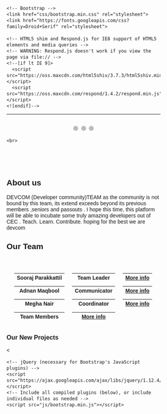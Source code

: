 <html lang="en">
  <head>
    <meta charset="utf-8">
    <meta http-equiv="X-UA-Compatible" content="IE=edge">
    <meta name="viewport" content="width=device-width, initial-scale=1">
    <!-- The above 3 meta tags *must* come first in the head; any other head content must come *after* these tags -->
    <title>DEVCOM PROJECTS</title>

    <!-- Bootstrap -->
    <link href="css/bootstrap.min.css" rel="stylesheet">
    <link href="https://fonts.googleapis.com/css?family=Droid+Serif" rel="stylesheet">

    <!-- HTML5 shim and Respond.js for IE8 support of HTML5 elements and media queries -->
    <!-- WARNING: Respond.js doesn't work if you view the page via file:// -->
    <!--[if lt IE 9]>
      <script src="https://oss.maxcdn.com/html5shiv/3.7.3/html5shiv.min.js"></script>
      <script src="https://oss.maxcdn.com/respond/1.4.2/respond.min.js"></script>
    <![endif]-->
<style>
table {
    border-collapse: separate;
    border-spacing: 20px 10px;
}
* {box-sizing:border-box}
body {font-family: Verdana,sans-serif;}
.mySlides {display:none}

.slideshow-container {
  max-width: 1390px;
  position: relative;
  margin: auto;
}


.text {
  color: #f2f2f2;
  font-size: 3em;
  padding: 8px 12px;
  position: absolute;
  bottom: 8px;
  width: 100%;
  text-align: center;
  font-family: 'Droid Serif', serif;
    font-size: 3em;
}


.numbertext {
  color: #f2f2f2;
  font-size: 12px;
  padding: 8px 12px;
  position: absolute;
  top: 0;
}


.dot {
  height: 13px;
  width: 13px;
  margin: 0 2px;
  background-color: #bbb;
  border-radius: 50%;
  display: inline-block;
  transition: background-color 0.6s ease;
}

.active {
  background-color: #717171;
}

/* Fading animation */
.fade {
  -webkit-animation-name: fade;
  -webkit-animation-duration: 1.5s;
  animation-name: fade;
  animation-duration: 1.5s;
}

@-webkit-keyframes fade {
  from {opacity: .4} 
  to {opacity: 1}
}

@keyframes fade {
  from {opacity: .4} 
  to {opacity: 1}
}

/* On smaller screens, decrease text size */
@media only screen and (max-width: 400px) {
  .text {font-size: 5em;}
}
</style>

  </head>
  <body style="background-image:url(http://previews.123rf.com/images/ilyaka1972/ilyaka19721210/ilyaka1972121000055/15964956-technology-gray-abstract-background-Stock-Photo-wallpaper-web-design.jpg);">
    <hr>
    <div class="slideshow-container">

<div class="mySlides fade">
  <img src="img1.jpg" style="width:100%">
  <div class="text" style="height: 100vh;width: auto;"> DEVCOM PROJECTS</div>
</div>

<div class="mySlides fade">
  <img src="image2.jpg" style="width:100%">
  <div class="text"> DEVCOM PROJECTS</div>
</div>

<div class="mySlides fade">
  <img src="img4.jpg" style="width:100% ">
  <div class="text"> DEVCOM PROJECTS</div>
</div>

</div>
<br>

<div style="text-align:center">
  <span class="dot"></span> 
  <span class="dot"></span> 
  <span class="dot"></span> 
 
</div>

<script>
var slideIndex = 0;
showSlides();

function showSlides() {
    var i;
    var slides = document.getElementsByClassName("mySlides");
    var dots = document.getElementsByClassName("dot");
    for (i = 0; i < slides.length; i++) {
       slides[i].style.display = "none";  
    }
    slideIndex++;
    if (slideIndex> slides.length) {slideIndex = 1}    
    for (i = 0; i < dots.length; i++) {
        dots[i].className = dots[i].className.replace(" active", "");
    }
    slides[slideIndex-1].style.display = "block";  
    dots[slideIndex-1].className += " active";
    setTimeout(showSlides, 5000);
}
</script>
    <br>
   
<br>
<br>
<br>



<div class="container">
<h2>About us</h2>
<div class="row">
<div class="col-md-7">
<div class="well">

<p>DEVCOM (Developer community)TEAM 
as the community is not bound by this team, its extend exceeds beyond its previous members ,seniors and passouts . I hope this time, this platform will be able to incubate some truly amazing developers out of CEC . 
Teach.
Learn.
Contribute.
hoping for the best 
we are devcom 
</p>
</div></div></div></div>



<div class="container">
<h2>Our Team</h2>
<br>
<div class="row">
<div class="col-lg-9">
<div class="well">
<table >
<tr>
      <th>Sooraj Parakkattil</th>
      <th> Team Leader</th>
      <th><a href="https://www.facebook.com/soorajiam" class="btn">More info</a></th>
      </tr>
<tr>
      <th>Adnan Maqbool</th>
      <th>Communicator</th>
      <th><a href="https://www.facebook.com/profile.php?id=1397376003" class="btn">More info</a></th></tr>
<tr>
      <th>Megha Nair</th>
      <th>Coordinator</th>
      <th><a href="https://www.facebook.com/megha.nair.758" class="btn">More info </a></th></tr>
<tr>
      <th>Team Members</th>
      <th><a href="https://www.facebook.com/photo.php?fbid=1286798481376571&set=a.310638012325961.73424.100001392943546&type=3&theater" class="btn">More info</a></th></tr>

</table>
</div></div></div></div>

   <h3>Our New Projects</h3>
<





    <!-- jQuery (necessary for Bootstrap's JavaScript plugins) -->
    <script src="https://ajax.googleapis.com/ajax/libs/jquery/1.12.4/jquery.min.js"></script>
    <!-- Include all compiled plugins (below), or include individual files as needed -->
    <script src="js/bootstrap.min.js"></script>
 





  </body>
</html>
